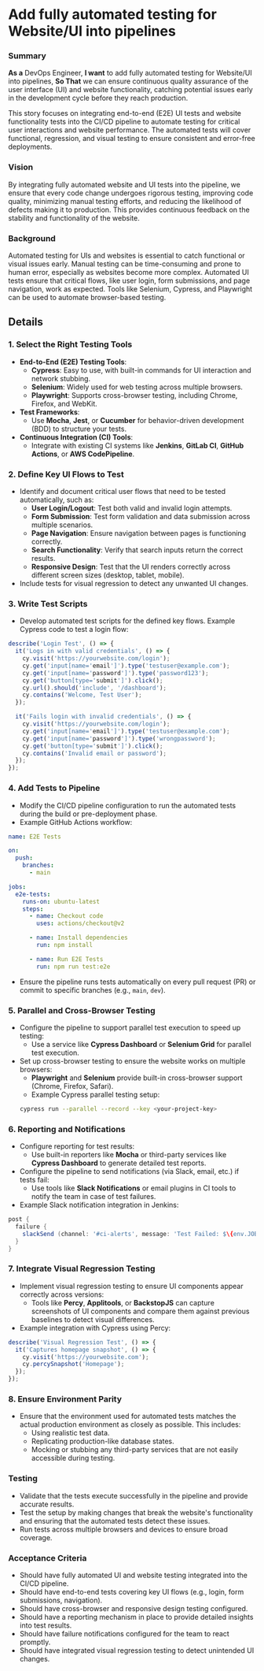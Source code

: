 
# Add fully automated testing for Website/UI into pipelines
### Summary
**As a** DevOps Engineer, **I want** to add fully automated testing for Website/UI into pipelines, **So That** we can ensure continuous quality assurance of the user interface (UI) and website functionality, catching potential issues early in the development cycle before they reach production.

This story focuses on integrating end-to-end (E2E) UI tests and website functionality tests into the CI/CD pipeline to automate testing for critical user interactions and website performance. The automated tests will cover functional, regression, and visual testing to ensure consistent and error-free deployments.

### Vision
By integrating fully automated website and UI tests into the pipeline, we ensure that every code change undergoes rigorous testing, improving code quality, minimizing manual testing efforts, and reducing the likelihood of defects making it to production. This provides continuous feedback on the stability and functionality of the website.

### Background
Automated testing for UIs and websites is essential to catch functional or visual issues early. Manual testing can be time-consuming and prone to human error, especially as websites become more complex. Automated UI tests ensure that critical flows, like user login, form submissions, and page navigation, work as expected. Tools like Selenium, Cypress, and Playwright can be used to automate browser-based testing.

## Details

### 1. **Select the Right Testing Tools**
   - **End-to-End (E2E) Testing Tools**:
     - **Cypress**: Easy to use, with built-in commands for UI interaction and network stubbing.
     - **Selenium**: Widely used for web testing across multiple browsers.
     - **Playwright**: Supports cross-browser testing, including Chrome, Firefox, and WebKit.
   - **Test Frameworks**:
     - Use **Mocha**, **Jest**, or **Cucumber** for behavior-driven development (BDD) to structure your tests.
   - **Continuous Integration (CI) Tools**:
     - Integrate with existing CI systems like **Jenkins**, **GitLab CI**, **GitHub Actions**, or **AWS CodePipeline**.

### 2. **Define Key UI Flows to Test**
   - Identify and document critical user flows that need to be tested automatically, such as:
     - **User Login/Logout**: Test both valid and invalid login attempts.
     - **Form Submission**: Test form validation and data submission across multiple scenarios.
     - **Page Navigation**: Ensure navigation between pages is functioning correctly.
     - **Search Functionality**: Verify that search inputs return the correct results.
     - **Responsive Design**: Test that the UI renders correctly across different screen sizes (desktop, tablet, mobile).
   - Include tests for visual regression to detect any unwanted UI changes.

### 3. **Write Test Scripts**
   - Develop automated test scripts for the defined key flows. Example Cypress code to test a login flow:
   ```javascript
   describe('Login Test', () => {
     it('Logs in with valid credentials', () => {
       cy.visit('https://yourwebsite.com/login');
       cy.get('input[name='email']').type('testuser@example.com');
       cy.get('input[name='password']').type('password123');
       cy.get('button[type='submit']').click();
       cy.url().should('include', '/dashboard');
       cy.contains('Welcome, Test User');
     });

     it('Fails login with invalid credentials', () => {
       cy.visit('https://yourwebsite.com/login');
       cy.get('input[name='email']').type('testuser@example.com');
       cy.get('input[name='password']').type('wrongpassword');
       cy.get('button[type='submit']').click();
       cy.contains('Invalid email or password');
     });
   });
   ```

### 4. **Add Tests to Pipeline**
   - Modify the CI/CD pipeline configuration to run the automated tests during the build or pre-deployment phase.
   - Example GitHub Actions workflow:
   ```yaml
   name: E2E Tests

   on:
     push:
       branches:
         - main

   jobs:
     e2e-tests:
       runs-on: ubuntu-latest
       steps:
         - name: Checkout code
           uses: actions/checkout@v2

         - name: Install dependencies
           run: npm install

         - name: Run E2E Tests
           run: npm run test:e2e
   ```
   - Ensure the pipeline runs tests automatically on every pull request (PR) or commit to specific branches (e.g., `main`, `dev`).

### 5. **Parallel and Cross-Browser Testing**
   - Configure the pipeline to support parallel test execution to speed up testing:
     - Use a service like **Cypress Dashboard** or **Selenium Grid** for parallel test execution.
   - Set up cross-browser testing to ensure the website works on multiple browsers:
     - **Playwright** and **Selenium** provide built-in cross-browser support (Chrome, Firefox, Safari).
     - Example Cypress parallel testing setup:
     ```bash
     cypress run --parallel --record --key <your-project-key>
     ```

### 6. **Reporting and Notifications**
   - Configure reporting for test results:
     - Use built-in reporters like **Mocha** or third-party services like **Cypress Dashboard** to generate detailed test reports.
   - Configure the pipeline to send notifications (via Slack, email, etc.) if tests fail:
     - Use tools like **Slack Notifications** or email plugins in CI tools to notify the team in case of test failures.
   - Example Slack notification integration in Jenkins:
   ```groovy
   post {
     failure {
       slackSend (channel: '#ci-alerts', message: 'Test Failed: $\{env.JOB_NAME} [$\{env.BUILD_NUMBER}]')
     }
   }
   ```

### 7. **Integrate Visual Regression Testing**
   - Implement visual regression testing to ensure UI components appear correctly across versions:
     - Tools like **Percy**, **Applitools**, or **BackstopJS** can capture screenshots of UI components and compare them against previous baselines to detect visual differences.
   - Example integration with Cypress using Percy:
   ```javascript
   describe('Visual Regression Test', () => {
     it('Captures homepage snapshot', () => {
       cy.visit('https://yourwebsite.com');
       cy.percySnapshot('Homepage');
     });
   });
   ```

### 8. **Ensure Environment Parity**
   - Ensure that the environment used for automated tests matches the actual production environment as closely as possible. This includes:
     - Using realistic test data.
     - Replicating production-like database states.
     - Mocking or stubbing any third-party services that are not easily accessible during testing.

### Testing
- Validate that the tests execute successfully in the pipeline and provide accurate results.
- Test the setup by making changes that break the website's functionality and ensuring that the automated tests detect these issues.
- Run tests across multiple browsers and devices to ensure broad coverage.

### Acceptance Criteria
- Should have fully automated UI and website testing integrated into the CI/CD pipeline.
- Should have end-to-end tests covering key UI flows (e.g., login, form submissions, navigation).
- Should have cross-browser and responsive design testing configured.
- Should have a reporting mechanism in place to provide detailed insights into test results.
- Should have failure notifications configured for the team to react promptly.
- Should have integrated visual regression testing to detect unintended UI changes.
